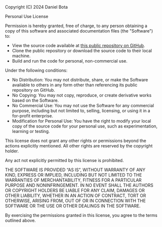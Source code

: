 Copyright (C) 2024 Daniel Bota

Personal Use License

Permission is hereby granted, free of charge, to any person obtaining a copy
of this software and associated documentation files (the "Software") to:

- View the source code available at [this public repository on GitHub](https://github.com/daniel-bota/GUI_Spreadsheet).
- Clone the public repository or download the source code to their local machine.
- Build and run the code for personal, non-commercial use.

Under the following conditions:

- No Distribution: You may not distribute, share, or make the Software available to others in any form other than referencing its public repository on GitHub.
- No Copying: You may not copy, reproduce, or create derivative works based on the Software.
- No Commercial Use: You may not use the Software for any commercial purpose, including but not limited to, selling, licensing, or using it in a for-profit enterprise.
- Modification for Personal Use: You have the right to modify your local copy of the source code for your personal use, such as experimentation, learning or testing.

This license does not grant any other rights or permissions beyond the actions explicitly mentioned. All other rights are reserved by the copyright holder.

Any act not explicitly permitted by this license is prohibited.

THE SOFTWARE IS PROVIDED “AS IS”, WITHOUT WARRANTY OF ANY KIND, EXPRESS OR IMPLIED, INCLUDING BUT NOT LIMITED TO THE WARRANTIES OF MERCHANTABILITY, FITNESS FOR A PARTICULAR PURPOSE AND NONINFRINGEMENT. IN NO EVENT SHALL THE AUTHORS OR COPYRIGHT HOLDERS BE LIABLE FOR ANY CLAIM, DAMAGES OR OTHER LIABILITY, WHETHER IN AN ACTION OF CONTRACT, TORT OR OTHERWISE, ARISING FROM, OUT OF OR IN CONNECTION WITH THE SOFTWARE OR THE USE OR OTHER DEALINGS IN THE SOFTWARE.

By exercising the permissions granted in this license, you agree to the terms outlined above.